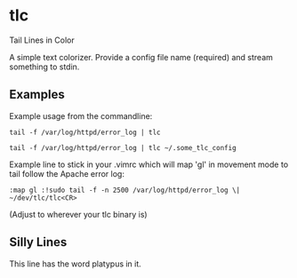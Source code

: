 tlc
===

Tail Lines in Color

A simple text colorizer.
Provide a config file name (required) and stream something to stdin.

Examples
--------

Example usage from the commandline:

    tail -f /var/log/httpd/error_log | tlc

    tail -f /var/log/httpd/error_log | tlc ~/.some_tlc_config


Example line to stick in your .vimrc which will map 'gl' in movement mode to tail follow the Apache error log:

    :map gl :!sudo tail -f -n 2500 /var/log/httpd/error_log \| ~/dev/tlc/tlc<CR>

(Adjust to wherever your tlc binary is)


Silly Lines
-----------

This line has the word platypus in it.

